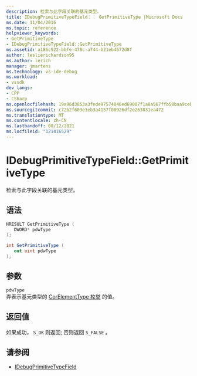 ```yaml
---
description: 检索与此字段关联的基元类型。
title: IDebugPrimitiveTypeField：： GetPrimitiveType |Microsoft Docs
ms.date: 11/04/2016
ms.topic: reference
helpviewer_keywords:
- GetPrimitiveType
- IDebugPrimitiveTypeField::GetPrimitiveType
ms.assetid: a186c922-bbfe-478c-a744-b21eb4672d8f
author: leslierichardson95
ms.author: lerich
manager: jmartens
ms.technology: vs-ide-debug
ms.workload:
- vssdk
dev_langs:
- CPP
- CSharp
ms.openlocfilehash: 19a96d3853a3fede97574046ed69007f1a8a567ffb58baa9ceba248996db5b20
ms.sourcegitcommit: c72b2f603e1eb3a4157f00926df2e263831ea472
ms.translationtype: MT
ms.contentlocale: zh-CN
ms.lasthandoff: 08/12/2021
ms.locfileid: "121416529"
---
```

# <a name="idebugprimitivetypefieldgetprimitivetype"></a>IDebugPrimitiveTypeField::GetPrimitiveType
检索与此字段关联的基元类型。

## <a name="syntax"></a>语法

```cpp
HRESULT GetPrimitiveType (
   DWORD* pdwType
);
```

```csharp
int GetPrimitiveType (
   out uint pdwType
);
```

## <a name="parameters"></a>参数
`pdwType`\
弄表示基元类型的 [CorElementType 枚举](/dotnet/framework/unmanaged-api/metadata/corelementtype-enumeration) 的值。

## <a name="return-value"></a>返回值
 如果成功， `S_OK` 则返回; 否则返回 `S_FALSE` 。

## <a name="see-also"></a>请参阅
- [IDebugPrimitiveTypeField](../../../extensibility/debugger/reference/idebugprimitivetypefield.md)
